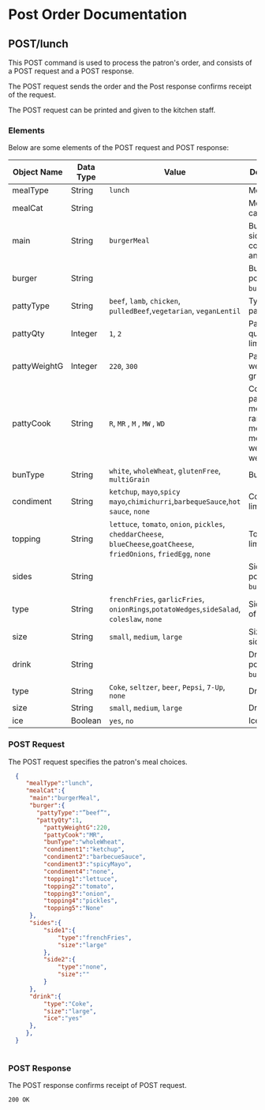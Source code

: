 # Post Order Documentation

## POST/lunch 

This POST command is used to process the patron's order, and consists of a POST request and a POST response.

The POST request sends the order and the Post response confirms receipt of the request.

The POST request can be printed and given to the kitchen staff.

### Elements

Below are some elements of the POST request and POST response:

| Object Name   | Data Type     | Value         | Description    | Default Value  |
| ------------- | ------------- | -------------- | ------------- | ----------------|
| mealType     | String         |``lunch``       | Meal type. | 
| mealCat      | String         |                |  Meal category. |
| main         | String         |``burgerMeal``  | Bun, burger, sides, condiments, and drink.|
| burger       | String         |                | Burger portion of ``burgerMeal``. |
| pattyType    | String         | ``beef``, ``lamb``, ``chicken``, ``pulledBeef``,``vegetarian``, ``veganLentil`` | Type of patty. | ``beef``|
| pattyQty     | Integer        | ``1``, ``2``   |  Patty quantity, limit of 2. | ``1``|
| pattyWeightG | Integer      	| ``220``, ``300``| Patty weight, in grams. | ``220``|
| pattyCook    | String       	| ``R``, ``MR`` , ``M`` , ``MW``  , ``WD``| Cook of patty: rare, medium rare, medium, medium-well, and well-done.|``M``|
| bunType      | String        	| ``white``, ``wholeWheat``, ``glutenFree``, ``multiGrain``| Bun type.| ``white``|
| condiment    | String         | ``ketchup``, ``mayo``,``spicy mayo``,``chimichurri``,``barbequeSauce``,``hot sauce``, ``none``	| Condiments, limit of 3. | ``none``|      
| topping      | String         | ``lettuce``, ``tomato``, ``onion``, ``pickles``, ``cheddarCheese``, ``blueCheese``,``goatCheese``, ``friedOnions``, ``friedEgg``, ``none``| Toppings, limit of 4. |``none``|
| sides        | String         |                     | Side(s) portion of ``burgerMeal``.|
| type         | String         | ``frenchFries``, ``garlicFries``, ``onionRings``,``potatoWedges``,``sideSalad``, ``coleslaw``, ``none``	| Sides, limit of 2.| ``none``|
| size 	       | String        	| ``small``, ``medium``, ``large`` | Size of sides.     |   ``medium``|
| drink        | String         |                     | Drink portion of ``burgerMeal``.|
| type         | String       	| ``Coke``, ``seltzer``, ``beer``, ``Pepsi``,  ``7-Up``, ``none``| Drink type. | ``none``|
| size         | String       	| ``small``, ``medium``, ``large``  	| Drink size.  	| ``medium``|
| ice          | Boolean      	| ``yes``, ``no`` 	| Ice option.	| ``no``

### POST Request

The POST request specifies the patron's meal choices.

``` JSON
  {
     "mealType":"lunch",
     "mealCat":{
  	  "main":"burgerMeal",
  	  "burger":{
        "pattyType":"”beef”",
        "pattyQty":1,
     	  "pattyWeightG":220,
     	  "pattyCook":"MR",
     	  "bunType":"wholeWheat",
     	  "condiment1":"ketchup",
     	  "condiment2":"barbecueSauce",
          "condiment3":"spicyMayo",
          "condiment4":"none",
     	  "topping1":"lettuce",
          "topping2":"tomato",
     	  "topping3":"onion",
          "topping4":"pickles",
     	  "topping5":"None"
  	  },
  	  "sides":{
     	  "side1":{
        	  "type":"frenchFries",
        	  "size":"large"
     	  },
     	  "side2":{
        	  "type":"none",
        	  "size":""
     	  }
  	  },
  	  "drink":{
     	  "type":"Coke",
     	  "size":"large",
     	  "ice":"yes"
  	  },
     },
  }
  
```

### POST Response

The POST response confirms receipt of POST request.

```HTTP
200 OK
```




